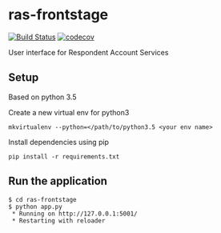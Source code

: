 # ras-frontstage
[![Build Status](https://travis-ci.org/ONSdigital/ras-frontstage.svg?branch=feature%2Fexternal-user-setup)](https://travis-ci.org/ONSdigital/ras-frontstage)
[![codecov](https://codecov.io/gh/ONSdigital/ras-frontstage/branch/feature%2Fexternal-user-setup/graph/badge.svg)](https://codecov.io/gh/ONSdigital/ras-frontstage)

User interface for Respondent Account Services

## Setup
Based on python 3.5

Create a new virtual env for python3

```
mkvirtualenv --python=</path/to/python3.5 <your env name>
```

Install dependencies using pip

```
pip install -r requirements.txt
```


Run the application
-------------------
```
$ cd ras-frontstage
$ python app.py
 * Running on http://127.0.0.1:5001/
 * Restarting with reloader
```
